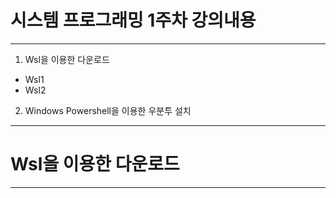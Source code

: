 # 시스템 프로그래밍 1주차 강의내용

---

1. Wsl을 이용한 다운로드
  * Wsl1
  * Wsl2
2. Windows Powershell을 이용한 우분투 설치
  
---

# Wsl을 이용한 다운로드

---


